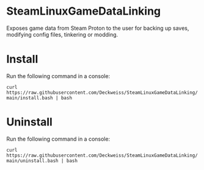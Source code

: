 # SteamLinuxGameDataLinking
Exposes game data from Steam Proton to the user for backing up saves, modifying config files, tinkering or modding.

# Install
Run the following command in a console:

`curl https://raw.githubusercontent.com/Deckweiss/SteamLinuxGameDataLinking/main/install.bash | bash`

# Uninstall
Run the following command in a console:

`curl https://raw.githubusercontent.com/Deckweiss/SteamLinuxGameDataLinking/main/uninstall.bash | bash`
